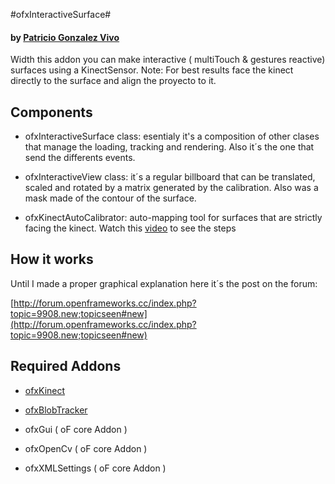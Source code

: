 #ofxInteractiveSurface#
#### by [Patricio Gonzalez Vivo](http://www.patriciogonzalezvivo.com) 

Width this addon you can make interactive ( multiTouch & gestures reactive) surfaces using a KinectSensor.
Note: For best results face the kinect directly to the surface and align the proyecto to it.

## Components

* ofxInteractiveSurface class: esentialy it's a composition of other clases that manage the loading, tracking and rendering. Also it´s the one that send the differents events.

* ofxInteractiveView class: it´s a regular billboard that can be translated, scaled and rotated by a matrix generated by the calibration. Also was a mask made of the contour of the surface.

* ofxKinectAutoCalibrator: auto-mapping tool for surfaces that are strictly facing the kinect. Watch this [video](http://www.youtube.com/watch?feature=player_embedded&v=h5dMhWin4i4#!) to see the steps

## How it works

Until I made a proper graphical explanation here it´s the post on the forum:

[http://forum.openframeworks.cc/index.php?topic=9908.new;topicseen#new](http://forum.openframeworks.cc/index.php?topic=9908.new;topicseen#new)


## Required Addons

* [ofxKinect](https://github.com/ofTheo/ofxKinect)

* [ofxBlobTracker](https://github.com/patriciogonzalezvivo/ofxBlobTracker)

* ofxGui ( oF core Addon )

* ofxOpenCv ( oF core Addon )

* ofxXMLSettings ( oF core Addon )